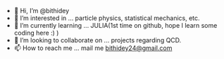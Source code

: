 - 👋 Hi, I’m @bithidey
- 👀 I’m interested in ... particle physics, statistical mechanics, etc.
- 🌱 I’m currently learning ... JULIA(1st time on github, hope I learn some coding here :) )
- 💞️ I’m looking to collaborate on ... projects regarding QCD.
- 📫 How to reach me ... mail me bithidey24@gmail.com

<!---
bithidey/bithidey is a ✨ special ✨ repository because its `README.md` (this file) appears on your GitHub profile.
You can click the Preview link to take a look at your changes.
--->
